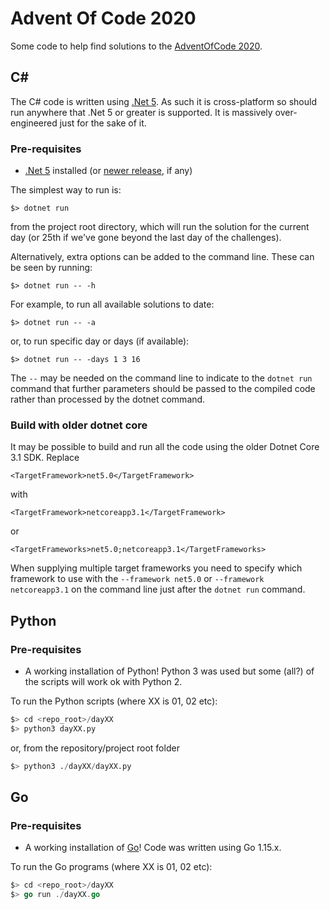# Advent Of Code 2020

Some code to help find solutions to the [AdventOfCode 2020](https://adventofcode.com/2020).

## C#
The C# code is written using [.Net 5](https://dotnet.microsoft.com/download/dotnet/5.0). As such it is cross-platform so should run anywhere that
.Net 5 or greater is supported. It is massively over-engineered just for the sake of it.

### Pre-requisites
* [.Net 5](https://dotnet.microsoft.com/download/dotnet/5.0) installed (or [newer release](https://dotnet.microsoft.com/download/dotnet), if any)

The simplest way to run is:

```
$> dotnet run
```

from the project root directory, which will run the solution for the current day (or 25th if we've gone beyond the last day of the challenges).

Alternatively, extra options can be added to the command line. These can be seen by running:
```
$> dotnet run -- -h
```

For example, to run all available solutions to date:
```
$> dotnet run -- -a
```

or, to run specific day or days (if available):

```
$> dotnet run -- -days 1 3 16
```

The ```--``` may be needed on the command line to indicate to the `dotnet run` command that further parameters should be passed to the compiled code rather than processed by the dotnet command.

### Build with older dotnet core
It may be possible to build and run all the code using the older Dotnet Core 3.1 SDK.
Replace
```
<TargetFramework>net5.0</TargetFramework>
```
with
```
<TargetFramework>netcoreapp3.1</TargetFramework>
```
or
```
<TargetFrameworks>net5.0;netcoreapp3.1</TargetFrameworks>
```

When supplying multiple target frameworks you need to specify which framework to use with the `--framework net5.0` or `--framework netcoreapp3.1` on the command line just after the `dotnet run` command.

## Python

### Pre-requisites
* A working installation of Python!
  Python 3 was used but some (all?) of the scripts will work ok with Python 2.

To run the Python scripts (where XX is 01, 02 etc):

```python
$> cd <repo_root>/dayXX
$> python3 dayXX.py
```

or, from the repository/project root folder

```python
$> python3 ./dayXX/dayXX.py
```


## Go

### Pre-requisites
* A working installation of [Go](https://golang.org/)!
  Code was written using Go 1.15.x.

To run the Go programs (where XX is 01, 02 etc):

```go
$> cd <repo_root>/dayXX
$> go run ./dayXX.go
```
